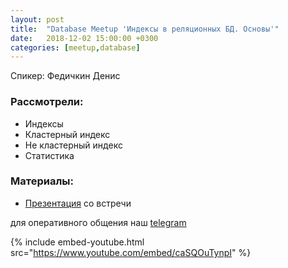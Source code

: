 ```yaml
---
layout: post
title:  "Database Meetup 'Индексы в реляционных БД. Основы'"
date:   2018-12-02 15:00:00 +0300
categories: [meetup,database]
---
```


Спикер: Федичкин Денис

### Рассмотрели:
 
 - Индексы
 - Кластерный индекс
 - Не кластерный индекс
 - Статистика

### Материалы:

- [Презентация] со встречи

для оперативного общения наш [telegram]

{% include embed-youtube.html src="https://www.youtube.com/embed/caSQOuTynpI" %}

[telegram]: https://t.me/devcomanda
[Презентация]: https://docs.google.com/presentation/d/1t-N7CLuu2rPfCrvZLp-RCnrPKF6lUzwzzU4-MRoJc2Y/edit?usp=sharing